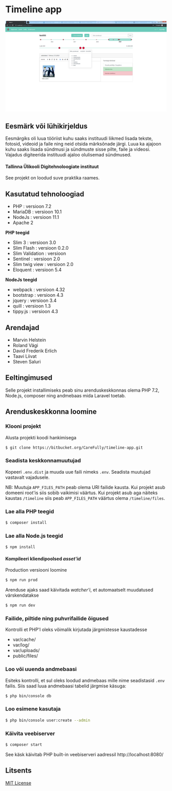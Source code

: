 # Timeline app

 ![Screenshot](/assets/screenshot1.png?raw=true "Screenshot")

## Eesmärk või lühikirjeldus

Eesmärgiks oli luua tööriist kuhu saaks instituudi liikmed lisada tekste, fotosid, videoid ja faile ning neid otsida märksõnade järgi. Luua ka ajajoon kuhu saaks lisada sündmusi ja sündmuste sisse pilte, faile ja videosi. Vajadus digiteerida instituudi ajaloo olulisemad sündmused. 

#### Tallinna Ülikooli Digitehnoloogiate instituut
See projekt on loodud suve praktika raames.

## Kasutatud tehnoloogiad
- PHP : versioon 7.2
- MariaDB : versioon 10.1
- NodeJs : versioon 11.1
- Apache 2

**PHP teegid**
- Slim 3 : versioon 3.0
- Slim Flash : versioon 0.2.0
- Slim Validation : versioon
- Sentinel : versioon 2.0
- Slim twig view : versioon 2.0
- Eloquent : versioon 5.4

**NodeJs teegid**
- webpack : versioon 4.32
- bootstrap : versioon 4.3
- jquery : versioon 3.4
- quill : versioon 1.3
- tippy.js : versioon 4.3

## Arendajad
- Marvin Helstein
- Roland Vägi
- David Frederik Erlich
- Taavi Liivat
- Steven Saluri

## Eeltingimused
Selle projekt installimiseks peab sinu arenduskeskkonnas olema PHP 7.2, Node.js, composer ning andmebaas mida Laravel toetab.

## Arenduskeskkonna loomine

### Klooni projekt
Alusta projekti koodi hankimisega
``` bash
$ git clone https://bitbucket.org/CareFully/timeline-app.git
```

### Seadista keskkonnamuutujad

Kopeeri `.env.dist` ja muuda uue faili nimeks `.env`. Seadista muutujad vastavalt vajadusele.

NB: Muutuja `APP_FILES_PATH` peab olema URI failide kausta. Kui projekt asub domeeni root'is siis sobib vaikimisi väärtus.
Kui projekt asub aga näiteks kaustas `/timeline` siis peab `APP_FILES_PATH` väärtus olema `/timeline/files`.

### Lae alla PHP teegid
``` bash
$ composer install
```

### Lae alla Node.js teegid
``` bash
$ npm install
```

#### Kompileeri kliendipoolsed _asset'id_
Production versiooni loomine
``` bash
$ npm run prod
```

Arenduse ajaks saad käivitada _watcher'i_, et automaatselt muudatused värskendatakse
``` bash
$ npm run dev
```

### Failide, piltide ning puhvrifailide õigused
Kontrolli et PHP'l oleks võimalik kirjutada järgmistesse kaustadesse
* var/cache/
* var/log/
* var/uploads/
* public/files/

### Loo või uuenda andmebaasi
Esiteks kontrolli, et sul oleks loodud andmebaas mille nime seadistasid `.env` failis. Siis saad luua andmebaasi tabelid järgmise käsuga:
``` bash
$ php bin/console db
```

### Loo esimene kasutaja
``` bash
$ php bin/console user:create --admin
```

### Käivita veebiserver
``` bash
$ composer start
```
See käsk käivitab PHP built-in veebiserveri aadressil http://localhost:8080/

## Litsents
[MIT License](LICENSE)
